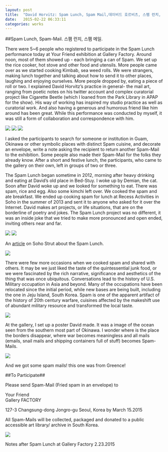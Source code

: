 ```yaml
---
layout: post
title:  "David Horvitz: Spam Lunch, Spam Mail,데이비드 호르비츠, 스팸 런치, 스팸 메일"
date:   2015-02-22 06:33:11
categories: works
---
```

 
 
 
 
##Spam Lunch, Spam-Mail. 스팸 런치, 스팸 메일. 
 
There were 5~6 people who registered to participate in the Spam Lunch performance today at Your Friend exhibition at Gallery Factory. Around noon, most of them showed up - each bringing a can of Spam. We set up the rice cooker, hot stove and other food and utensils. More people came over as we started cooking Kimbab, sea weed rolls. We were strangers, making lunch together and talking about how to send it to other places, laughing and enjoying ourselves. More people dropped by, eating a piece of roll or two. I explained David Horvitz’s practice in general- the mail art, ranging from poetic notes on his twitter account and complex curatorial project like Cigarette Beetle (which I loaned from the Park Library in APAP for the show). His way of working has inspired my studio practice as well as curatorial work. And also having a generous and humorous friend like him around has been great. While this performance was conducted by myself, it was still a form of collaboration and correspondence with him. 

<img src="https://farm9.staticflickr.com/8561/16779047165_a2277a957f_z.jpg">
<img src="https://farm9.staticflickr.com/8627/16777944462_8c6718d304_z.jpg">
<img src="https://farm8.staticflickr.com/7288/16591465158_06057c84ea_z.jpg">

I asked the participants to search for someone or institution in Guam, Okinawa or other symbolic places with distinct Spam cuisine, and decorate an envelope, write a note asking the recipient to return another Spam-Mail to the exhibition. Some people also made their Spam-Mail for the folks they already know. After a short and festive lunch, the participants, who came to the gallery on their own, left in groups of two or three.  


The Spam Lunch began sometime in 2012, morning after heavy drinking and eating at David’s old place in Bed-Stuy. I woke up by Demian, the cat. Soon after David woke up and we looked for something to eat. There was spam, rice and egg. Also some kimchi left over. We cooked the spam and ate breakfast. We ended up cooking spam for lunch at Recess Activities in Soho in the summer of 2013 and sent it to anyone who asked for it over the Internet. David makes art projects, or life situations, that are on the borderline of poetry and jokes. The Spam Lunch project was no different, it was an inside joke that we tried to make more pronounced and open ended, inviting others near and far.  

<img src="https://farm8.staticflickr.com/7630/16156697434_1b7700839b_z.jpg">
<img src="https://farm8.staticflickr.com/7619/16159089883_0aa8f0eca7_z.jpg">  

An [article](http://sohostrut.com/recess-art-gallery-at-41-grand-street/) on Soho Strut about the Spam Lunch. 

<img src="https://farm3.staticflickr.com/2816/12757363033_8ce00c9985_z.jpg">

There were few more occasions when we cooked spam and shared with others. It may be we just liked the taste of the quintessential junk food, or we were fascinated by the rich narrative, significance and aesthetics of the thing that was once ubiquitous. Conversations lead to the history of U.S. Military occupation in Asia and beyond. Many of the occupations have been relocated since the initial period, while new bases are being built, including the one in Jeju Island, South Korea. Spam is one of the apparent artifact of the history of 20th century warfare, cuisines affected by the makeshift use of abundant military resource and transformed the local taste.  

<img src="https://farm8.staticflickr.com/7606/16777946322_f526cab74a_z.jpg">



At the gallery, I set up a poster David made. It was a image of the ocean seen from the southern most part of Okinawa. I wonder where is the place the borders disappear, where war becomes meaningless and all mails (emails, snail mails and shipping containers full of stuff) becomes Spam-Mails.

<img src="https://farm9.staticflickr.com/8674/16777936771_41cbb4f9b3_z.jpg">  

And we got some spam mails! this one was from Greence!


##To Participate##  

Please send Spam-Mail (Fried spam in an envelope) to    

Your Friend  
Gallery FACTORY  

127-3 Changsung-dong
Jongro-gu
Seoul, Korea
by March 15.2015 
  
  All Spam-Mails will be collected, packaged and donated to a public accessible art library/ archive in South Korea.


<img src="https://farm9.staticflickr.com/8662/16591649750_83c1bbba44_z.jpg">  

Notes after Spam Lunch at Gallery Factory 2.23.2015
